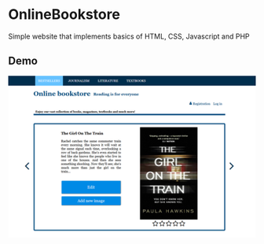 # OnlineBookstore
Simple website that implements basics of HTML, CSS, Javascript and PHP

## Demo

![demo](https://github.com/anapandza/OnlineBookstore/blob/master/Online%20bookstore/images/OnlineBookstore%20demo.png?raw=true "Demo")
